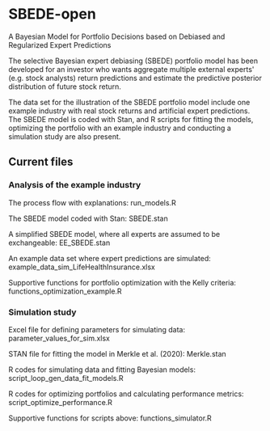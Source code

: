 # SBEDE-open
A Bayesian Model for Portfolio Decisions based on Debiased and Regularized Expert Predictions

The selective Bayesian expert debiasing (SBEDE) portfolio model has been developed for an investor who wants aggregate multiple external experts' (e.g. stock analysts) return predictions and estimate the predictive posterior distribution of future stock return.

The data set for the illustration of the SBEDE portfolio model include one example industry with real stock returns and artificial expert predictions. The SBEDE model is coded with Stan, and R scripts for fitting the models, optimizing the portfolio with an example industry and conducting a simulation study are also present.

## Current files
### Analysis of the example industry
The process flow with explanations: run_models.R

The SBEDE model coded with Stan: SBEDE.stan

A simplified SBEDE model, where all experts are assumed to be exchangeable: EE_SBEDE.stan

An example data set where expert predictions are simulated: example_data_sim_LifeHealthInsurance.xlsx

Supportive functions for portfolio optimization with the Kelly criteria: functions_optimization_example.R

### Simulation study
Excel file for defining parameters for simulating data: parameter_values_for_sim.xlsx

STAN file for fitting the model in Merkle et al. (2020): Merkle.stan

R codes for simulating data and fitting Bayesian models: script_loop_gen_data_fit_models.R

R codes for optimizing portfolios and calculating performance metrics: script_optimize_performance.R

Supportive functions for scripts above: functions_simulator.R
